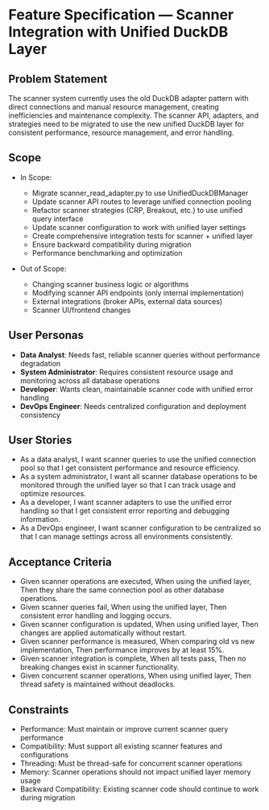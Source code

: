# Feature Specification — Scanner Integration with Unified DuckDB Layer

## Problem Statement
The scanner system currently uses the old DuckDB adapter pattern with direct connections and manual resource management, creating inefficiencies and maintenance complexity. The scanner API, adapters, and strategies need to be migrated to use the new unified DuckDB layer for consistent performance, resource management, and error handling.

## Scope
- In Scope:
  - Migrate scanner_read_adapter.py to use UnifiedDuckDBManager
  - Update scanner API routes to leverage unified connection pooling
  - Refactor scanner strategies (CRP, Breakout, etc.) to use unified query interface
  - Update scanner configuration to work with unified layer settings
  - Create comprehensive integration tests for scanner + unified layer
  - Ensure backward compatibility during migration
  - Performance benchmarking and optimization

- Out of Scope:
  - Changing scanner business logic or algorithms
  - Modifying scanner API endpoints (only internal implementation)
  - External integrations (broker APIs, external data sources)
  - Scanner UI/frontend changes

## User Personas
- **Data Analyst**: Needs fast, reliable scanner queries without performance degradation
- **System Administrator**: Requires consistent resource usage and monitoring across all database operations
- **Developer**: Wants clean, maintainable scanner code with unified error handling
- **DevOps Engineer**: Needs centralized configuration and deployment consistency

## User Stories
- As a data analyst, I want scanner queries to use the unified connection pool so that I get consistent performance and resource efficiency.
- As a system administrator, I want all scanner database operations to be monitored through the unified layer so that I can track usage and optimize resources.
- As a developer, I want scanner adapters to use the unified error handling so that I get consistent error reporting and debugging information.
- As a DevOps engineer, I want scanner configuration to be centralized so that I can manage settings across all environments consistently.

## Acceptance Criteria
- Given scanner operations are executed, When using the unified layer, Then they share the same connection pool as other database operations.
- Given scanner queries fail, When using the unified layer, Then consistent error handling and logging occurs.
- Given scanner configuration is updated, When using unified layer, Then changes are applied automatically without restart.
- Given scanner performance is measured, When comparing old vs new implementation, Then performance improves by at least 15%.
- Given scanner integration is complete, When all tests pass, Then no breaking changes exist in scanner functionality.
- Given concurrent scanner operations, When using unified layer, Then thread safety is maintained without deadlocks.

## Constraints
- Performance: Must maintain or improve current scanner query performance
- Compatibility: Must support all existing scanner features and configurations
- Threading: Must be thread-safe for concurrent scanner operations
- Memory: Scanner operations should not impact unified layer memory usage
- Backward Compatibility: Existing scanner code should continue to work during migration
